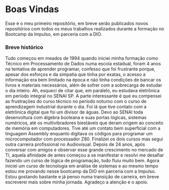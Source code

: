  # Boas Vindas

Esse é o meu primeiro repositório, em breve serão publicados novos repositórios com todos os meus trabalhos realizados durante a formação no Bootcamp da Impulso, em parceria com a DIO.

### Breve histórico

Tudo começou em meados de 1994 quando iniciei minha formação como Técnico em Processamento de Dados numa escola estadual, foram 4 anos na tentativa de aprender programar, confesso que foi frustrante porque, apesar dos esforços e da simpatia que tinha por exatas, o acesso a informação era bem limitado na época e não tinha condições de bancar os livros e materiais necessários, além de sofrer com a sobrecarga de estudar o dia inteiro. Ah, esqueci de citar que, em paralelo, eu estudava eletrônica em período integral no SENAI SP. A parte interessante é que eu compensei as frustrações do curso técnico no período noturno com o curso de aprendizagem industrial durante o dia. Foi lá que tive contato com a eletrônica digital que foi um divisor de águas. Devo ao SENAI toda desenvoltura com álgebra booleana e suas portas lógicas, sistemas numéricos, até os multivibradores biestáveis que deram origem ao conceito de memória em computadores. Tive até um contato bem  superficial com a linguagem Assembly enquanto digitava os códigos para programar um microcomputador com processador Z80. Finalizei os dois cursos mas segui outra carreira profissional no Audiovisual.
Depois de 24 anos, após conversar com amigos e observar esse grande crescimento no mercado de TI, aquela afinidade de antes começou a se manifestar e resolvi me desafiar fazendo um curso de lógica de programação, tudo fluiu muito bem. Agora iniciei um curso de tecnologia em análise de sistemas e ao mesmo tempo estou me provando nesse bootcamp da DIO em parceria com a Impulso. Estou gostando bastante e já penso numa transição de carreira, em breve escreverei mais sobre minha jornada. Agradeço a atenção e o apoio. 